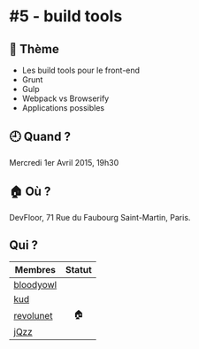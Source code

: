 # #5 - build tools

## 💬 Thème

- Les build tools pour le front-end
- Grunt
- Gulp
- Webpack vs Browserify
- Applications possibles

## 🕘 Quand ?

Mercredi 1er Avril 2015, 19h30

## 🏠 Où ?

DevFloor, 71 Rue du Faubourg Saint-Martin, Paris.

## Qui ?

Membres | Statut |
--------|:------:|
[bloodyowl](https://twitter.com/bloodyowl) |  |
[kud](https://twitter.com/_kud) |  |
[revolunet](https://twitter.com/revolunet) | 🏠 |
[jQzz](https://twitter.com/jQzzzz) |  |
